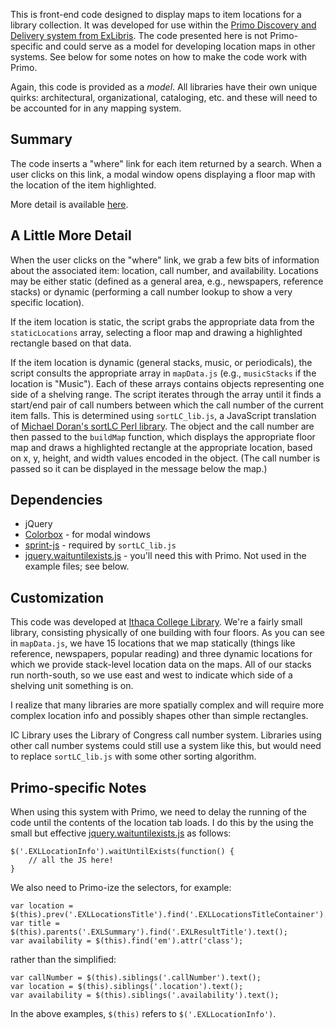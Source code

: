 This is front-end code designed to display maps to item locations for a library collection. It was developed for use within the [Primo Discovery and Delivery system from ExLibris](http://www.exlibrisgroup.com/category/PrimoOverview). The code presented here is not Primo-specific and could serve as a model for developing location maps in other systems. See below for some notes on how to make the code work with Primo.

Again, this code is provided as a *model*. All libraries have their own unique quirks: architectural, organizational, cataloging, etc. and these will need to be accounted for in any mapping system.

## Summary ##
The code inserts a "where" link for each item returned by a search. When a user clicks on this link, a modal window opens displaying a floor map with the location of the item highlighted. 

More detail is available [here](http://rgilmour70.github.io/stackMaps/).

## A Little More Detail ##
When the user clicks on the "where" link, we grab a few bits of information about the associated item: location, call number, and availability. Locations may be either static (defined as a general area, e.g., newspapers, reference stacks) or dynamic (performing a call number lookup to show a very specific location).

If the item location is static, the script grabs the appropriate data from the `staticLocations` array, selecting a floor map and drawing a highlighted rectangle based on that data.

If the item location is dynamic (general stacks, music, or periodicals), the script consults the appropriate array in `mapData.js` (e.g., `musicStacks` if the location is "Music"). Each of these arrays contains objects representing one side of a shelving range. The script iterates through the array until it finds a start/end pair of call numbers between which the call number of the current item falls. This is determined using `sortLC_lib.js`, a JavaScript translation of [Michael Doran's sortLC Perl library](http://rocky.uta.edu/doran/sortlc/). The object and the call number are then passed to the `buildMap` function, which displays the appropriate floor map and draws a highlighted rectangle at the appropriate location, based on x, y, height, and width values encoded in the object. (The call number is passed so it can be displayed in the message below the map.)

## Dependencies ##
* jQuery 
* [Colorbox](http://www.jacklmoore.com/colorbox/) - for modal windows
* [sprint-js](https://www.npmjs.com/package/sprintf-js) - required by `sortLC_lib.js`
* [jquery.waituntilexists.js](https://gist.github.com/buu700/4200601) - you'll need this with Primo. Not used in the example files; see below.

## Customization ##
This code was developed at [Ithaca College Library](https://ithacalibrary.com). We're a fairly small library, consisting physically of one building with four floors. As you can see in `mapData.js`, we have 15 locations that we map statically (things like reference, newspapers, popular reading) and three dynamic locations for which we provide stack-level location data on the maps.
All of our stacks run north-south, so we use east and west to indicate which side of a shelving unit something is on.

I realize that many libraries are more spatially complex and will require more complex location info and possibly shapes other than simple rectangles.

IC Library uses the Library of Congress call number system. Libraries using other call number systems could still use a system like this, but would need to replace `sortLC_lib.js` with some other sorting algorithm.

## Primo-specific Notes ##
When using this system with Primo, we need to delay the running of the code until the contents of the location tab loads. I do this by the using the small but effective [jquery.waituntilexists.js](https://gist.github.com/buu700/4200601) as follows:

    $('.EXLLocationInfo').waitUntilExists(function() {
        // all the JS here!
    }

We also need to Primo-ize the selectors, for example:

    var location = $(this).prev('.EXLLocationsTitle').find('.EXLLocationsTitleContainer').text();
    var title = $(this).parents('.EXLSummary').find('.EXLResultTitle').text();
    var availability = $(this).find('em').attr('class');

rather than the simplified:

    var callNumber = $(this).siblings('.callNumber').text();
    var location = $(this).siblings('.location').text();
    var availability = $(this).siblings('.availability').text();

In the above examples, `$(this)` refers to `$('.EXLLocationInfo')`.






